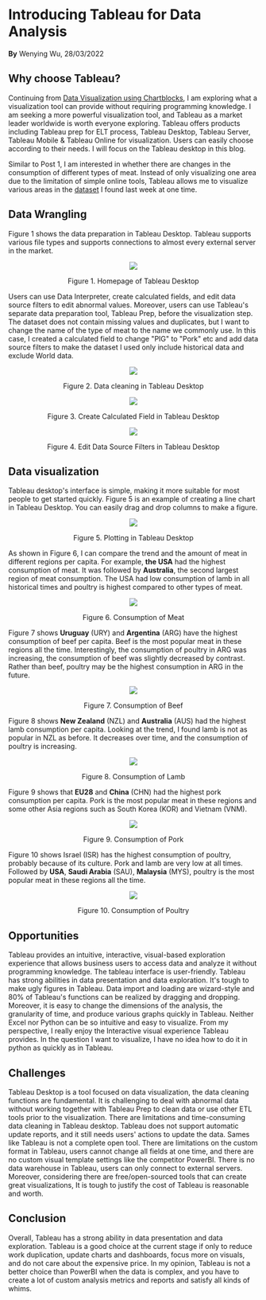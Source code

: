 # Introducing Tableau for Data Analysis

**By** Wenying Wu, 28/03/2022

## Why choose Tableau?

Continuing from [Data Visualization using Chartblocks](https://github.com/Wenying-Wu/Data-Visualization-and-Analysis/blob/main/Data%20Visualization%20using%20Chartblocks.md), I am exploring what a visualization tool can provide without requiring programming knowledge. I am seeking a more powerful visualization tool, and Tableau as a market leader worldwide is worth everyone exploring. Tableau offers products including Tableau prep for ELT process, Tableau Desktop, Tableau Server, Tableau Mobile & Tableau Online for visualization. Users can easily choose according to their needs. I will focus on the Tableau desktop in this blog.

Similar to Post 1, I am interested in whether there are changes in the consumption of different types of meat. Instead of only visualizing one area due to the limitation of simple online tools, Tableau allows me to visualize various areas in the [dataset](https://www.kaggle.com/vagifa/meatconsumption) I found last week at one time.


## Data Wrangling

Figure 1 shows the data preparation in Tableau Desktop. Tableau supports various file types and supports connections to almost every external server in the market.

<p align="center">
  <img src="https://github.com/Wenying-Wu/Data-Visualization-and-Analysis/blob/main/src/Introducing%20Tableau%20for%20Data%20Analysis/image001.png">
</p>

<p align="center">Figure 1. Homepage of Tableau Desktop
</p>



Users can use Data Interpreter, create calculated fields, and edit data source filters to edit abnormal values. Moreover, users can use Tableau's separate data preparation tool, Tableau Prep, before the visualization step. The dataset does not contain missing values and duplicates, but I want to change the name of the type of meat to the name we commonly use. In this case, I created a calculated field to change "PIG" to "Pork" etc and add data source filters to make the dataset I used only include historical data and exclude World data.

<p align="center">
  <img src="https://github.com/Wenying-Wu/Data-Visualization-and-Analysis/blob/main/src/Introducing%20Tableau%20for%20Data%20Analysis/image002.png">
</p>

<p align="center">Figure 2. Data cleaning in Tableau Desktop
</p>
 
 
<p align="center">
  <img src="https://github.com/Wenying-Wu/Data-Visualization-and-Analysis/blob/main/src/Introducing%20Tableau%20for%20Data%20Analysis/image003.png">
</p>

<p align="center">Figure 3. Create Calculated Field in Tableau Desktop</p>
 
<p align="center">
  <img src="https://github.com/Wenying-Wu/Data-Visualization-and-Analysis/blob/main/src/Introducing%20Tableau%20for%20Data%20Analysis/image004.png">
</p>
 
<p align="center">Figure 4. Edit Data Source Filters in Tableau Desktop</p>

## Data visualization

Tableau desktop's interface is simple, making it more suitable for most people to get started quickly. Figure 5 is an example of creating a line chart in Tableau Desktop. You can easily drag and drop columns to make a figure. 

<p align="center">
  <img src="https://github.com/Wenying-Wu/Data-Visualization-and-Analysis/blob/main/src/Introducing%20Tableau%20for%20Data%20Analysis/image005.gif">
</p>
 
<p align="center">Figure 5. Plotting in Tableau Desktop
</p>

As shown in Figure 6, I can compare the trend and the amount of meat in different regions per capita. For example, **the USA** had the highest consumption of meat. It was followed by **Australia**, the second largest region of meat consumption. The USA had low consumption of lamb in all historical times and poultry is highest compared to other types of meat. 


<p align="center">
  <img src="https://github.com/Wenying-Wu/Data-Visualization-and-Analysis/blob/main/src/Introducing%20Tableau%20for%20Data%20Analysis/image006.gif">
</p>
 
<p align="center">Figure 6. Consumption of Meat
</p>
 
Figure 7 shows **Uruguay** (URY) and **Argentina** (ARG) have the highest consumption of beef per capita. Beef is the most popular meat in these regions all the time. Interestingly, the consumption of poultry in ARG was increasing, the consumption of beef was slightly decreased by contrast. Rather than beef, poultry may be the highest consumption in ARG in the future.

<p align="center">
  <img src="https://github.com/Wenying-Wu/Data-Visualization-and-Analysis/blob/main/src/Introducing%20Tableau%20for%20Data%20Analysis/image007.gif">
</p>

<p align="center">Figure 7. Consumption of Beef
</p>
 
Figure 8 shows **New Zealand** (NZL) and **Australia** (AUS) had the highest lamb consumption per capita. Looking at the trend, I found lamb is not as popular in NZL as before. It decreases over time, and the consumption of poultry is increasing.
 
<p align="center">
  <img src="https://github.com/Wenying-Wu/Data-Visualization-and-Analysis/blob/main/src/Introducing%20Tableau%20for%20Data%20Analysis/image008.gif">
</p>
 
<p align="center">Figure 8. Consumption of Lamb
</p>
 
Figure 9 shows that **EU28** and **China** (CHN) had the highest pork consumption per capita. Pork is the most popular meat in these regions and some other Asia regions such as South Korea (KOR) and Vietnam (VNM).

<p align="center">
  <img src="https://github.com/Wenying-Wu/Data-Visualization-and-Analysis/blob/main/src/Introducing%20Tableau%20for%20Data%20Analysis/image009.gif">
</p>
 
<p align="center">Figure 9. Consumption of Pork
</p>
 
Figure 10 shows Israel (ISR) has the highest consumption of poultry, probably because of its culture. Pork and lamb are very low at all times. Followed by **USA**, **Saudi Arabia** (SAU), **Malaysia** (MYS), poultry is the most popular meat in these regions all the time.

<p align="center">
  <img src="https://github.com/Wenying-Wu/Data-Visualization-and-Analysis/blob/main/src/Introducing%20Tableau%20for%20Data%20Analysis/image010.gif">
</p>

<p align="center">Figure 10. Consumption of Poultry
</p>

## Opportunities

Tableau provides an intuitive, interactive, visual-based exploration experience that allows business users to access data and analyze it without programming knowledge. The tableau interface is user-friendly. Tableau has strong abilities in data presentation and data exploration. It's tough to make ugly figures in Tableau. Data import and loading are wizard-style and 80% of Tableau's functions can be realized by dragging and dropping. Moreover, it is easy to change the dimensions of the analysis, the granularity of time, and produce various graphs quickly in Tableau. Neither Excel nor Python can be so intuitive and easy to visualize. From my perspective, I really enjoy the Interactive visual experience Tableau provides. In the question I want to visualize, I have no idea how to do it in python as quickly as in Tableau. 

## Challenges
Tableau Desktop is a tool focused on data visualization, the data cleaning functions are fundamental. It is challenging to deal with abnormal data without working together with Tableau Prep to clean data or use other ETL tools prior to the visualization. There are limitations and time-consuming data cleaning in Tableau desktop. Tableau does not support automatic update reports, and it still needs users' actions to update the data. Sames like Tableau is not a complete open tool. There are limitations on the custom format in Tableau, users cannot change all fields at one time, and there are no custom visual template settings like the competitor PowerBI. There is no data warehouse in Tableau, users can only connect to external servers. Moreover, considering there are free/open-sourced tools that can create great visualizations,  It is tough to justify the cost of Tableau is reasonable and worth.

## Conclusion
Overall, Tableau has a strong ability in data presentation and data exploration. Tableau is a good choice at the current stage if only to reduce work duplication, update charts and dashboards, focus more on visuals, and do not care about the expensive price. In my opinion, Tableau is not a better choice than PowerBI when the data is complex, and you have to create a lot of custom analysis metrics and reports and satisfy all kinds of whims.
 

